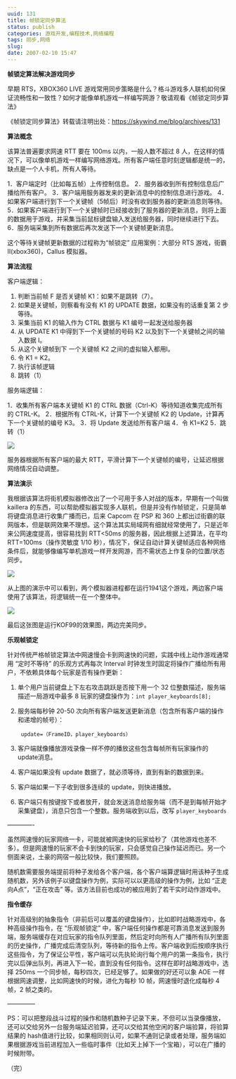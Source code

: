 ```yaml
---
uuid: 131
title: 帧锁定同步算法
status: publish
categories: 游戏开发,编程技术,网络编程
tags: 同步,网络
slug: 
date: 2007-02-10 15:47
---
```

**帧锁定算法解决游戏同步**

早期 RTS，XBOX360 LIVE 游戏常用同步策略是什么？格斗游戏多人联机如何保证流畅性和一致性？如何才能像单机游戏一样编写网游？敬请观看《帧锁定同步算法》

《帧锁定同步算法》转载请注明出处：https://skywind.me/blog/archives/131

**算法概念**

该算法普遍要求网速 RTT 要在 100ms 以内，一般人数不超过 8 人，在这样的情况下，可以像单机游戏一样编写网络游戏。所有客户端任意时刻逻辑都是统一的，缺点是一个人卡机，所有人等待。

1．客户端定时（比如每五帧）上传控制信息。
2．服务器收到所有控制信息后广播给所有客户。
3．客户端用服务器发来的更新消息中的控制信息进行游戏。
4．如果客户端进行到下一个关键帧（5帧后）时没有收到服务器的更新消息则等待。
5．如果客户端进行到下一个关键帧时已经接收到了服务器的更新消息，则将上面的数据用于游戏，并采集当前鼠标键盘输入发送给服务器，同时继续进行下去。
6．服务端采集到所有数据后再次发送下一个关键帧更新消息。

这个等待关键帧更新数据的过程称为“帧锁定”
应用案例：大部分 RTS 游戏，街霸II(xbox360)，Callus 模拟器。

**算法流程**

客户端逻辑：

1. 判断当前帧 F 是否关键帧 K1：如果不是跳转（7）。
2. 如果是关键帧，则察看有没有 K1 的 UPDATE 数据，如果没有的话重复第 2 步等待。
3. 采集当前 K1 的输入作为 CTRL 数据与 K1 编号一起发送给服务器
4. 从 UPDATE K1 中得到下一个关键帧的号码 K2 以及到下一个关键帧之间的输入数据 I。
5. 从这个关键帧到下 一个关键帧 K2 之间的虚拟输入都用I。
6. 令 K1 = K2。
7. 执行该帧逻辑
8. 跳转（1）

服务端逻辑：

1．收集所有客户端本关键帧 K1 的 CTRL 数据（Ctrl-K）等待知道收集完成所有的 CTRL-K。
2．根据所有 CTRL-K，计算下一个关键帧 K2 的 Update，计算再下一个关键帧的编号 K3。
3．将 Update 发送给所有客户端
4．令 K1=K2
5．跳转（1）

![](https://skywind3000.github.io/images/blog/wp-content/2011/04/framelock1.png)

服务器根据所有客户端的最大 RTT，平滑计算下一个关键帧的编号，让延迟根据网络情况自动调整。

**算法演示**

我根据该算法将街机模拟器修改出了一个可用于多人对战的版本，早期有一个叫做 kaillera 的东西，可以帮助模拟器实现多人联机，但是并没有作帧锁定，只是简单将键盘消息进行收集广播而已，后来 Capcom 在 PSP 和 360 上都出过街霸的联网版本，但是联网效果不理想。这个算法其实局域网有细就经常使用了，只是近年来公网速度提高，很容易找到 RTT<50ms 的服务器，因此根据上述算法，在平均 RTT=100ms（操作灵敏度 1/10 秒），情况下，保证自动计算关键帧适应各种网络条件后，就能够像编写单机游戏一样开发网游，而不需状态上作复杂的位置/状态同步。

![](https://skywind3000.github.io/images/blog/wp-content/2011/04/framelock2.png)

从上图的演示中可以看到，两个模拟器进程都在运行1941这个游戏，两边客户端使用了该算法，将逻辑统一在一个整体中。

![](https://skywind3000.github.io/images/blog/wp-content/2011/04/framelock3.png)

最后这张图是运行KOF99的效果图，两边完美同步。


**乐观帧锁定**

针对传统严格帧锁定算法中网速慢会卡到网速快的问题，实践中线上动作游戏通常用 “定时不等待” 的乐观方式再每次 Interval 时钟发生时固定将操作广播给所有用户，不依赖具体每个玩家是否有操作更新：

1. 单个用户当前键盘上下左右攻击跳跃是否按下用一个 32 位整数描述，服务端描述一局游戏中最多 8 玩家的键盘操作为：`int player_keyboards[8];`

2. 服务端每秒钟 20-50 次向所有客户端发送更新消息（包含所有客户端的操作和递增的帧号）：

        update=（FrameID，player_keyboards）

3. 客户端就像播放游戏录像一样不停的播放这些包含每帧所有玩家操作的 update消息。

4. 客户端如果没有 update 数据了，就必须等待，直到有新的数据到来。

5. 客户端如果一下子收到很多连续的 update，则快进播放。

6. 客户端只有按键按下或者放开，就会发送消息给服务端（而不是到每帧开始才采集键盘），消息只包含一个整数。服务端收到以后，改写 `player_keyboards`

————-

虽然网速慢的玩家网络一卡，可能就被网速快的玩家给秒了（其他游戏也差不多）。但是网速慢的玩家不会卡到快的玩家，只会感觉自己操作延迟而已。另一个侧面来说，土豪的网宿一般比较快，我们要照顾。

随机数需要服务端提前将种子发给各个客户端，各个客户端算逻辑时用该种子生成随机数，另外该例子以键盘操作为例，实际可以以更高级的操作为例，比如 “正走向A点”，“正在攻击” 等。该方法目前也成功的被应用到了若干实时动作游戏中。

**指令缓存**

针对高级别的抽象指令（非前后可以覆盖的键盘操作），比如即时战略游戏中，各种高级操作指令，在 “乐观帧锁定” 中，客户端任何操作都是可靠消息发送到服务端，服务端缓存在对应玩家的指令队列里面，然后定时向所有人广播所有队列里面的历史操作，广播完成后清空队列，等待新的指令上传。客户端收到后按顺序执行这些指令，为了保证公平性，客户端可以先执轮询行每个用户的第一条指令，执行完以后弹出队列，再进入下一轮，直到没有任何指令。这样在即时战略游戏中，选择 250ms 一个同步帧，每秒四次，已经足够了。如果做的好还可以象 AOE 一样根据网速调整，比如网速快的时候，进化为每秒 10 帧，网速慢时退化成每秒 4 帧，2 帧之类的。

————–

PS：可以把整段战斗过程的操作和随机数种子记录下来，不但可以当录像播放，还可以交给另外一台服务端延迟验算，还可以交给其他空闲的客户端验算，将验算结果的 hash值进行比较，如果相同则认可，如果不通则记录或者处理，服务端如果根据游戏当前进程加入一些临时事件（比如天上掉下一个宝箱），可以在广播的时候附带。

 

（完）

